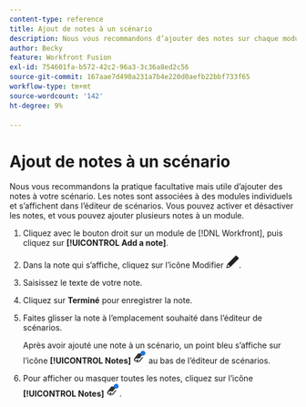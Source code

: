 ```yaml
---
content-type: reference
title: Ajout de notes à un scénario
description: Nous vous recommandons d’ajouter des notes sur chaque module, ce qui est facultatif mais utile.
author: Becky
feature: Workfront Fusion
exl-id: 754601fa-b572-42c2-96a3-3c36a8ed2c56
source-git-commit: 167aae7d490a231a7b4e220d0aefb22bbf733f65
workflow-type: tm+mt
source-wordcount: '142'
ht-degree: 9%

---
```


# Ajout de notes à un scénario

Nous vous recommandons la pratique facultative mais utile d’ajouter des notes à votre scénario. Les notes sont associées à des modules individuels et s’affichent dans l’éditeur de scénarios. Vous pouvez activer et désactiver les notes, et vous pouvez ajouter plusieurs notes à un module.

1. Cliquez avec le bouton droit sur un module de [!DNL Workfront], puis cliquez sur **[!UICONTROL Add a note]**.
1. Dans la note qui s’affiche, cliquez sur l’icône Modifier ![icône Modifier](assets/edit-note.png).
1. Saisissez le texte de votre note.
1. Cliquez sur **Terminé** pour enregistrer la note.
1. Faites glisser la note à l’emplacement souhaité dans l’éditeur de scénarios.

   Après avoir ajouté une note à un scénario, un point bleu s’affiche sur l’icône **[!UICONTROL Notes]** ![icône Notes avec un point](assets/notes-icon-w-dot.png) au bas de l’éditeur de scénarios.

1. Pour afficher ou masquer toutes les notes, cliquez sur l’icône **[!UICONTROL Notes]** ![icône Notes avec un point](assets/notes-icon-w-dot.png).

